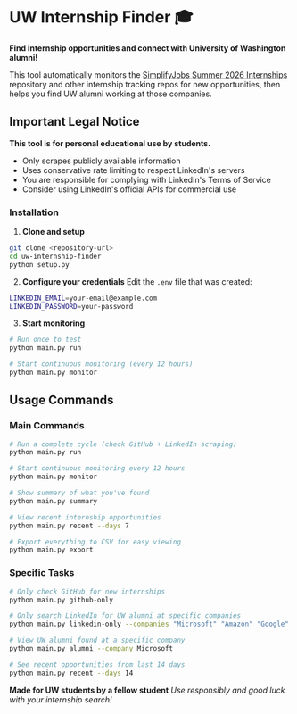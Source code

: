# UW Internship Finder 🎓

**Find internship opportunities and connect with University of Washington alumni!**

This tool automatically monitors the [SimplifyJobs Summer 2026 Internships](https://github.com/SimplifyJobs/Summer2026-Internships.git) repository and other internship tracking repos for new opportunities, then helps you find UW alumni working at those companies.

## Important Legal Notice

**This tool is for personal educational use by students.** 
- Only scrapes publicly available information
- Uses conservative rate limiting to respect LinkedIn's servers
- You are responsible for complying with LinkedIn's Terms of Service
- Consider using LinkedIn's official APIs for commercial use


### Installation

1. **Clone and setup**
```bash
git clone <repository-url>
cd uw-internship-finder
python setup.py
```

2. **Configure your credentials**
Edit the `.env` file that was created:
```bash
LINKEDIN_EMAIL=your-email@example.com
LINKEDIN_PASSWORD=your-password
```

3. **Start monitoring**
```bash
# Run once to test
python main.py run

# Start continuous monitoring (every 12 hours)
python main.py monitor
```

## Usage Commands

### Main Commands

```bash
# Run a complete cycle (check GitHub + LinkedIn scraping)
python main.py run

# Start continuous monitoring every 12 hours
python main.py monitor

# Show summary of what you've found
python main.py summary

# View recent internship opportunities
python main.py recent --days 7

# Export everything to CSV for easy viewing
python main.py export
```

### Specific Tasks

```bash
# Only check GitHub for new internships
python main.py github-only

# Only search LinkedIn for UW alumni at specific companies
python main.py linkedin-only --companies "Microsoft" "Amazon" "Google"

# View UW alumni found at a specific company
python main.py alumni --company Microsoft

# See recent opportunities from last 14 days
python main.py recent --days 14
```






**Made for UW students by a fellow student** 
*Use responsibly and good luck with your internship search!* 
